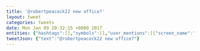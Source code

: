 ```yaml
---
title: '@robertpeacock22 new office?'
layout: tweet
categories: tweets
date: Mon Jan 09 20:32:15 +0000 2017
entities: {"hashtags":[],"symbols":[],"user_mentions":[{"screen_name":"robertpeacock22","name":"Robert Peacock","id":82928976,"id_str":"82928976","indices":[0,16]}],"urls":[]}
tweetJson: {"text":"@robertpeacock22 new office?"}
---
```

